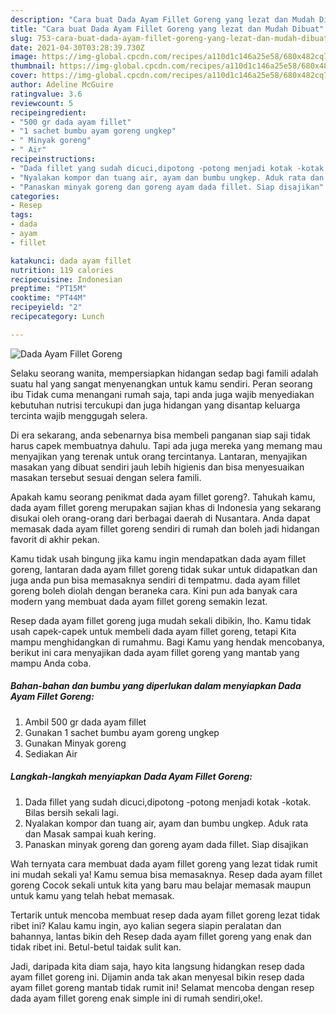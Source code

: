 ```yaml
---
description: "Cara buat Dada Ayam Fillet Goreng yang lezat dan Mudah Dibuat"
title: "Cara buat Dada Ayam Fillet Goreng yang lezat dan Mudah Dibuat"
slug: 753-cara-buat-dada-ayam-fillet-goreng-yang-lezat-dan-mudah-dibuat
date: 2021-04-30T03:28:39.730Z
image: https://img-global.cpcdn.com/recipes/a110d1c146a25e58/680x482cq70/dada-ayam-fillet-goreng-foto-resep-utama.jpg
thumbnail: https://img-global.cpcdn.com/recipes/a110d1c146a25e58/680x482cq70/dada-ayam-fillet-goreng-foto-resep-utama.jpg
cover: https://img-global.cpcdn.com/recipes/a110d1c146a25e58/680x482cq70/dada-ayam-fillet-goreng-foto-resep-utama.jpg
author: Adeline McGuire
ratingvalue: 3.6
reviewcount: 5
recipeingredient:
- "500 gr dada ayam fillet"
- "1 sachet bumbu ayam goreng ungkep"
- " Minyak goreng"
- " Air"
recipeinstructions:
- "Dada fillet yang sudah dicuci,dipotong -potong menjadi kotak -kotak. Bilas bersih sekali lagi."
- "Nyalakan kompor dan tuang air, ayam dan bumbu ungkep. Aduk rata dan Masak sampai kuah kering."
- "Panaskan minyak goreng dan goreng ayam dada fillet. Siap disajikan"
categories:
- Resep
tags:
- dada
- ayam
- fillet

katakunci: dada ayam fillet 
nutrition: 119 calories
recipecuisine: Indonesian
preptime: "PT15M"
cooktime: "PT44M"
recipeyield: "2"
recipecategory: Lunch

---
```



![Dada Ayam Fillet Goreng](https://img-global.cpcdn.com/recipes/a110d1c146a25e58/680x482cq70/dada-ayam-fillet-goreng-foto-resep-utama.jpg)

Selaku seorang wanita, mempersiapkan hidangan sedap bagi famili adalah suatu hal yang sangat menyenangkan untuk kamu sendiri. Peran seorang ibu Tidak cuma menangani rumah saja, tapi anda juga wajib menyediakan kebutuhan nutrisi tercukupi dan juga hidangan yang disantap keluarga tercinta wajib menggugah selera.

Di era  sekarang, anda sebenarnya bisa membeli panganan siap saji tidak harus capek membuatnya dahulu. Tapi ada juga mereka yang memang mau menyajikan yang terenak untuk orang tercintanya. Lantaran, menyajikan masakan yang dibuat sendiri jauh lebih higienis dan bisa menyesuaikan masakan tersebut sesuai dengan selera famili. 



Apakah kamu seorang penikmat dada ayam fillet goreng?. Tahukah kamu, dada ayam fillet goreng merupakan sajian khas di Indonesia yang sekarang disukai oleh orang-orang dari berbagai daerah di Nusantara. Anda dapat memasak dada ayam fillet goreng sendiri di rumah dan boleh jadi hidangan favorit di akhir pekan.

Kamu tidak usah bingung jika kamu ingin mendapatkan dada ayam fillet goreng, lantaran dada ayam fillet goreng tidak sukar untuk didapatkan dan juga anda pun bisa memasaknya sendiri di tempatmu. dada ayam fillet goreng boleh diolah dengan beraneka cara. Kini pun ada banyak cara modern yang membuat dada ayam fillet goreng semakin lezat.

Resep dada ayam fillet goreng juga mudah sekali dibikin, lho. Kamu tidak usah capek-capek untuk membeli dada ayam fillet goreng, tetapi Kita mampu menghidangkan di rumahmu. Bagi Kamu yang hendak mencobanya, berikut ini cara menyajikan dada ayam fillet goreng yang mantab yang mampu Anda coba.

<!--inarticleads1-->

##### Bahan-bahan dan bumbu yang diperlukan dalam menyiapkan Dada Ayam Fillet Goreng:

1. Ambil 500 gr dada ayam fillet
1. Gunakan 1 sachet bumbu ayam goreng ungkep
1. Gunakan  Minyak goreng
1. Sediakan  Air




<!--inarticleads2-->

##### Langkah-langkah menyiapkan Dada Ayam Fillet Goreng:

1. Dada fillet yang sudah dicuci,dipotong -potong menjadi kotak -kotak. Bilas bersih sekali lagi.
1. Nyalakan kompor dan tuang air, ayam dan bumbu ungkep. Aduk rata dan Masak sampai kuah kering.
1. Panaskan minyak goreng dan goreng ayam dada fillet. Siap disajikan




Wah ternyata cara membuat dada ayam fillet goreng yang lezat tidak rumit ini mudah sekali ya! Kamu semua bisa memasaknya. Resep dada ayam fillet goreng Cocok sekali untuk kita yang baru mau belajar memasak maupun untuk kamu yang telah hebat memasak.

Tertarik untuk mencoba membuat resep dada ayam fillet goreng lezat tidak ribet ini? Kalau kamu ingin, ayo kalian segera siapin peralatan dan bahannya, lantas bikin deh Resep dada ayam fillet goreng yang enak dan tidak ribet ini. Betul-betul taidak sulit kan. 

Jadi, daripada kita diam saja, hayo kita langsung hidangkan resep dada ayam fillet goreng ini. Dijamin anda tak akan menyesal bikin resep dada ayam fillet goreng mantab tidak rumit ini! Selamat mencoba dengan resep dada ayam fillet goreng enak simple ini di rumah sendiri,oke!.

